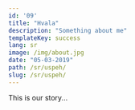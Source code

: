 ```yaml
---
id: '09'
title: "Hvala"
description: "Something about me"
templateKey: success
lang: sr
image: /img/about.jpg
date: "05-03-2019"
path: /sr/uspeh/
slug: /sr/uspeh/
---
```


This is our story...